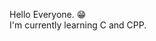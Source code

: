 Hello Everyone. :grin: \
I'm currently learning C and CPP.


<!---
xuajhen/xuajhen is a ✨ special ✨ repository because its `README.md` (this file) appears on your GitHub profile.
You can click the Preview link to take a look at your changes.
--->
